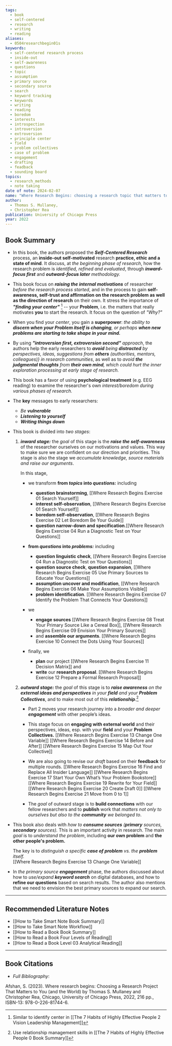 ```yaml
---
tags:
  - book
  - self-centered
  - research
  - writing
  - reading
aliases:
  - 0504researchbegin01s
keywords:
  - self-centered research process
  - inside-out
  - self-awareness
  - questions
  - topic
  - assumption
  - primary source
  - secondary source
  - search
  - keyword tracking
  - keywords
  - writing
  - reading
  - boredom
  - interests
  - introspection
  - introversion
  - extroversion
  - principle center
  - field
  - problem collectives
  - case of problem
  - engagement
  - drafting
  - feadback
  - sounding board
topics:
  - research_methods
  - note taking
date of note: 2024-02-07
name: "Where Research Begins: choosing a research topic that matters to you (and the world)"
author:
  - Thomas S. Mullaney,
  - Christopher Rea
publication: University of Chicago Press
year: 2022
---
```


## Book Summary

- In this book, the authors proposed the ***Self-Centered Research*** process, an **inside-out self-motivated** research **practice, ethic and a state of mind**. It discuss, at *the beginning phase of research*, how the research problem is *identified, refined and evaluated*, through ***inward-focus first*** and ***outward-focus later** methodology.* 

- This book focus on ***raising the internal motivations*** of researcher *before the research process started*, and in the process to gain **self-awareness, self-trust and affirmation on the research problem as well as the direction of research** on their own. It stress the importance of ***"finding your center"*** [^1]  -- your **Problem**, i.e. the matters that really motivates **you** to start the research.  It focus on the question of *"Why?"*

- When you find your *center*, you gain a **superpower**: *the ability to **discern when your Problem itself is changing**, or perhaps **when new problems are starting to take shape in your mind.*** 

- By using ***"introversion first, extroversion second"** approach*, the authors help the early researchers to ***avoid** being **distracted** by perspectives, ideas, suggestions from **others** (authorities, mentors, colleagues)} in research communities*, as well as to *avoid **the judgmental thoughts** from **their own mind**, which could hurt the inner exploration processing at early stage of research.* 

- This book has a favor of using **psychological treatment** (e.g. EEG reading) to examine the researcher's own *interest/boredom* *during various phases of research.*

- The **key** messages to early researchers:
	- *Be **vulnerable***
	- ***Listening to yourself***
	- ***Writing things down***

- This book is divided into *two stages*:
	1. ***inward stage:*** the *goal* of this stage is the ***raise the self-awareness*** of the researcher ourselves on our motivations and values. This way to make sure we are confident on our direction and priorities. This stage is also the stage we *accumulate knowledge, source materials and raise our arguments*.  
	   
	   In this stage, 
		- we transform **from *topics* into *questions:*** including 
			- **question brainstorming**, [[Where Research Begins Exercise 01 Search Yourself]]
			- **interest self-observation**, [[Where Research Begins Exercise 01 Search Yourself]]
			- **boredom self-observation**, [[Where Research Begins Exercise 02 Let Boredom Be Your Guide]]  
			- **question narrow-down and specification**.[[Where Research Begins Exercise 04 Run a Diagnostic Test on Your Questions]]
			  
		- **from *questions* into *problems:*** including 
			- **question linguistic check**, [[Where Research Begins Exercise 04 Run a Diagnostic Test on Your Questions]]
			- **question source check**, **question expansion**, [[Where Research Begins Exercise 05 Use Primary Sources to Educate Your Questions]]
			- **assumption uncover and modification**,  [[Where Research Begins Exercise 06 Make Your Assumptions Visible]]
			- **problem identification**. [[Where Research Begins Exercise 07 Identify the Problem That Connects Your Questions]]
			  
		- we 
			- **engage sources** [[Where Research Begins Exercise 08 Treat Your Primary Source Like a Cereal Box]], [[Where Research Begins Exercise 09 Envision Your Primary Sources]]
			- and **assemble our arguments**. [[Where Research Begins Exercise 10 Connect the Dots Using Your Sources]]
		  
		- finally, we 
			- **plan** our project [[Where Research Begins Exercise 11 Decision Matrix]] and 
			- **write** our **research proposal**. [[Where Research Begins Exercise 12 Prepare a Formal Research Proposal]]
			  
	2. ***outward stage:*** the *goal* of this stage is to ***raise awareness** on the **external ideas and perspectives** in your **field** and your **Problem Collectives***, and to make most out of this ***relationship***.[^2]
	   
		- Part 2 moves your research journey into a *broader and deeper **engagement*** with other people’s ideas. 
		  
		- This stage focus on **engaging with external world** and their perspectives, ideas, esp. with your **field** and your **Problem Collectives.** 
			[[Where Research Begins Exercise 13 Change One Variable]]
			[[Where Research Begins Exercise 14 Before and After]]
			[[Where Research Begins Exercise 15 Map Out Your Collective]]
		  
		- We are also going to revise our *draft* based on their **feedback** for multiple rounds. 
			[[Where Research Begins Exercise 16 Find and Replace All Insider Language]]
			[[Where Research Begins Exercise 17 Start Your Own What’s Your Problem Bookstore]]
			[[Where Research Begins Exercise 19 Rewrite for Your Field]]
			[[Where Research Begins Exercise 20 Create Draft 0]]
			[[Where Research Begins Exercise 21 Move from 0 to 1]]
		  
		- The *goal* of outward stage is to **build connections** with our fellow researchers and to **publish** work that *matters not only to ourselves but also to the **community** we belonged to*. 
	   
- This book also deals with *how to **consume sources** (**primary** sources, **secondary** sources).* This is an important activity in research. The main *goal* is to *understand the problem*, including **our own problem** and **the other people's problem.**  
  
  The key is to *distinguish a specific **case of problem** vs. the **problem** itself.*  
  [[Where Research Begins Exercise 13 Change One Variable]]

- In *the primary source **engagement*** phase, the authors discussed about how to *use/expand **keyword search*** on digital databases, and how to **refine our questions** based on search results.  The author also mentions that we need to envision the best primary sources to expand our search. 



-----------
##  Recommended Literature Notes

[^1]: Similar to identify center in [[The 7 Habits of Highly Effective People 2 Vision Leadership Management]]
[^2]: Use relationship management skills in [[The 7 Habits of Highly Effective People 0 Book Summary]]
[^3]: Refer to [[Where Research Begins Book Chapter Summary]] for summaries on each chapter. 


- [[How to Take Smart Note Book Summary]]
- [[How to Take Smart Note Workflow]]
- [[How to Read a Book Book Summary]]
- [[How to Read a Book Four Levels of Reading]]
- [[How to Read a Book Level 03 Analytical Reading]]



----------
## Book Citations

- *Full Bibliography*:

Afshan, S. (2023). Where research begins: Choosing a Research Project That Matters to You (and the World) by Thomas S. Mullaney and Christopher Rea, Chicago, University of Chicago Press, 2022, 216 pp., ISBN-13: 978-0-226-81744-6.
